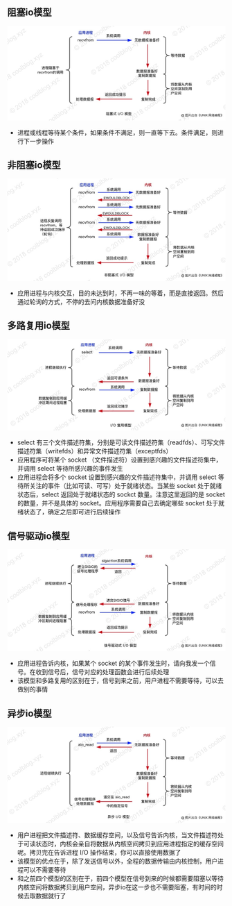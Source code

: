 ## 阻塞io模型
  ![zuse](https://github.com/einQimiaozi/awesome_java_notebook/blob/main/io%E6%A8%A1%E5%BC%8F/resources/zuseio.jpg)
  - 进程或线程等待某个条件，如果条件不满足，则一直等下去。条件满足，则进行下一步操作
## 非阻塞io模型
  ![nozuse](https://github.com/einQimiaozi/awesome_java_notebook/blob/main/io%E6%A8%A1%E5%BC%8F/resources/nozuseio.jpg)
  - 应用进程与内核交互，目的未达到时，不再一味的等着，而是直接返回。然后通过轮询的方式，不停的去问内核数据准备好没
## 多路复用io模型
  ![iofuyong](https://github.com/einQimiaozi/awesome_java_notebook/blob/main/io%E6%A8%A1%E5%BC%8F/resources/iofuyong.jpg)
  - select 有三个文件描述符集，分别是可读文件描述符集（readfds）、可写文件描述符集（writefds）和异常文件描述符集（exceptfds）
  - 应用程序可将某个 socket （文件描述符）设置到感兴趣的文件描述符集中，并调用 select 等待所感兴趣的事件发生
  - 应用进程会将多个 socket 设置到感兴趣的文件描述符集中，并调用 select 等待所关注的事件（比如可读、可写）处于就绪状态。当某些 socket 处于就绪状态后，select 返回处于就绪状态的 sockct 数量。注意这里返回的是 socket 的数量，并不是具体的 socket。应用程序需要自己去确定哪些 socket 处于就绪状态了，确定之后即可进行后续操作
## 信号驱动io模型
  ![xinhaoqudong](https://github.com/einQimiaozi/awesome_java_notebook/blob/main/io%E6%A8%A1%E5%BC%8F/resources/xinhaoqudongio.jpg)
  - 应用进程告诉内核，如果某个 socket 的某个事件发生时，请向我发一个信号。在收到信号后，信号对应的处理函数会进行后续处理
  - 该模型和多路复用的区别在于，信号到来之前，用户进程不需要等待，可以去做别的事情
## 异步io模型
  ![yibu](https://github.com/einQimiaozi/awesome_java_notebook/blob/main/io%E6%A8%A1%E5%BC%8F/resources/yibuio.jpg)
  - 用户进程把文件描述符、数据缓存空间，以及信号告诉内核，当文件描述符处于可读状态时，内核会亲自将数据从内核空间拷贝到应用进程指定的缓存空间呢。拷贝完在告诉进程 I/O 操作结束，你可以直接使用数据了
  - 该模型的优点在于，除了发送信号以外，全程的数据传输由内核控制，用户进程可以不需要等待
  - 和之前四个模型的区别在于，前四个模型在信号到来的时候都需要阻塞以等待内核空间将数据拷贝到用户空间，异步io在这一步也不需要阻塞，有时间的时候去取数据就行了
